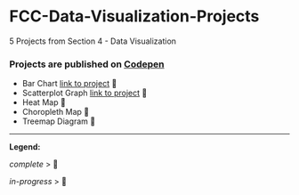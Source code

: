 # FCC-Data-Visualization-Projects
5 Projects from Section 4 - Data Visualization 

### Projects are published on [Codepen](https://codepen.io/)

* Bar Chart [link to project](https://codepen.io/LavishLavender/full/NWxKWqN) &#x1F4D7;
* Scatterplot Graph [link to project](https://codepen.io/LavishLavender/full/ZEQzReb) &#x1F4D7;
* Heat Map &#x1F4D9;
* Choropleth Map &#x1F4D9;
* Treemap Diagram &#x1F4D9;
---

__Legend:__

_complete_ > &#x1F4D7;

_in-progress_ > &#x1F4D9;
